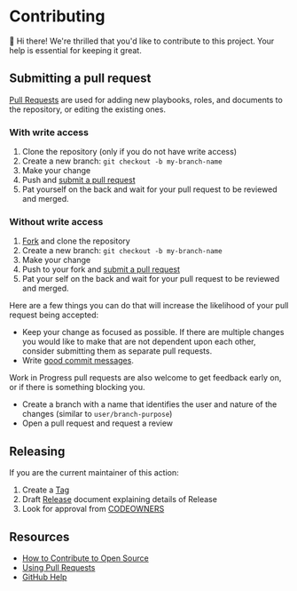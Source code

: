 # Contributing

:wave: Hi there!
We're thrilled that you'd like to contribute to this project. Your help is essential for keeping it great.

## Submitting a pull request

[Pull Requests][pulls] are used for adding new playbooks, roles, and documents to the repository, or editing the existing ones.

### With write access

1. Clone the repository (only if you do not have write access)
1. Create a new branch: `git checkout -b my-branch-name`
1. Make your change
1. Push and [submit a pull request][pr]
1. Pat yourself on the back and wait for your pull request to be reviewed and merged.

### Without write access

1. [Fork][fork] and clone the repository
1. Create a new branch: `git checkout -b my-branch-name`
1. Make your change
1. Push to your fork and [submit a pull request][pr]
1. Pat your self on the back and wait for your pull request to be reviewed and merged.

Here are a few things you can do that will increase the likelihood of your pull request being accepted:

- Keep your change as focused as possible. If there are multiple changes you would like to make that are not dependent upon each other, consider submitting them as separate pull requests.
- Write [good commit messages](http://tbaggery.com/2008/04/19/a-note-about-git-commit-messages.html).

Work in Progress pull requests are also welcome to get feedback early on, or if there is something blocking you.

- Create a branch with a name that identifies the user and nature of the changes (similar to `user/branch-purpose`)
- Open a pull request and request a review

## Releasing

If you are the current maintainer of this action:

1. Create a [Tag](https://stackoverflow.com/questions/18216991/create-a-tag-in-a-github-repository)
2. Draft [Release](https://docs.github.com/en/repositories/releasing-projects-on-github/managing-releases-in-a-repository) document explaining details of Release
3. Look for approval from [CODEOWNERS](https://docs.github.com/en/repositories/managing-your-repositorys-settings-and-features/customizing-your-repository/about-code-owners)

## Resources

- [How to Contribute to Open Source](https://opensource.guide/how-to-contribute/)
- [Using Pull Requests](https://docs.github.com/en/pull-requests/collaborating-with-pull-requests/proposing-changes-to-your-work-with-pull-requests/about-pull-requests)
- [GitHub Help](https://docs.github.com/en)

[pulls]: https://github.com/ActionsDesk/jenkins-codeql-analysis-library/pulls
[pr]: https://github.com/ActionsDesk/jenkins-codeql-analysis-library/compare
[fork]: https://github.com/ActionsDesk/jenkins-codeql-analysis-library/fork
